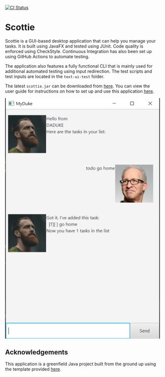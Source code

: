[![CI Status](https://github.com/teekaytai/ip/workflows/Java%20CI/badge.svg)](https://github.com/teekaytai/ip/actions)

# Scottie
Scottie is a GUI-based desktop application that can help you manage your tasks. It is built using JavaFX and tested using JUnit. Code quality is enforced using CheckStyle. Continuous Integration has also been set up using GitHub Actions to automate testing.

The application also features a fully functional CLI that is mainly used for additional automated testing using input redirection. The test scripts and test inputs are located in the `text-ui-test` folder.

The latest `scottie.jar` can be downloaded from [here](https://github.com/teekaytai/ip/releases). You can view the user guide for instructions on how to set up and use this application [here](https://teekaytai.github.io/ip/).

![](docs/Ui.png)

## Acknowledgements
This application is a greenfield Java project built from the ground up using the template provided [here](https://github.com/nus-cs2103-AY2223S1/ip).
